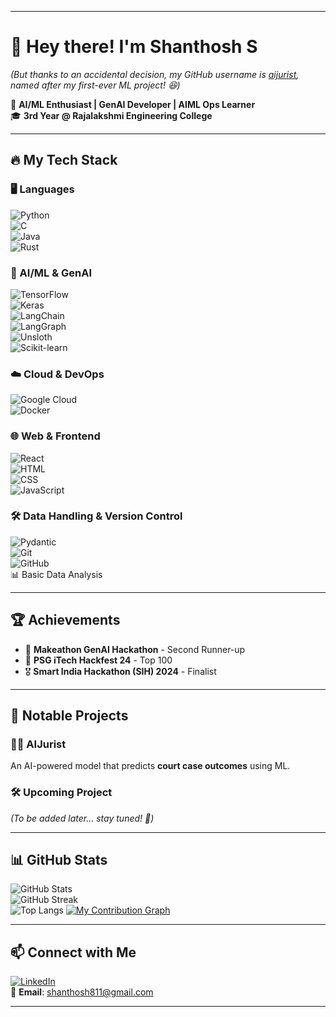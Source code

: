 
---

# 👋 Hey there! I'm **Shanthosh S**  
*(But thanks to an accidental decision, my GitHub username is [aijurist](https://github.com/aijurist), named after my first-ever ML project! 😆)*  

🚀 **AI/ML Enthusiast | GenAI Developer | AIML Ops Learner**  
🎓 **3rd Year @ Rajalakshmi Engineering College**  

---

## 🔥 My Tech Stack  

### 🖥️ Languages  
![Python](https://img.shields.io/badge/Python-3776AB?style=for-the-badge&logo=python&logoColor=white)  
![C](https://img.shields.io/badge/C-00599C?style=for-the-badge&logo=c&logoColor=white)  
![Java](https://img.shields.io/badge/Java-007396?style=for-the-badge&logo=java&logoColor=white)  
![Rust](https://img.shields.io/badge/Rust-000000?style=for-the-badge&logo=rust&logoColor=white)  

### 🤖 AI/ML & GenAI  
![TensorFlow](https://img.shields.io/badge/TensorFlow-FF6F00?style=for-the-badge&logo=tensorflow&logoColor=white)  
![Keras](https://img.shields.io/badge/Keras-D00000?style=for-the-badge&logo=keras&logoColor=white)  
![LangChain](https://img.shields.io/badge/LangChain-005571?style=for-the-badge&logo=langchain&logoColor=white)  
![LangGraph](https://img.shields.io/badge/LangGraph-FF6F00?style=for-the-badge)  
![Unsloth](https://img.shields.io/badge/Unsloth-000000?style=for-the-badge)  
![Scikit-learn](https://img.shields.io/badge/Scikit--Learn-F7931E?style=for-the-badge&logo=scikit-learn&logoColor=white)  

### ☁️ Cloud & DevOps  
![Google Cloud](https://img.shields.io/badge/Google%20Cloud-4285F4?style=for-the-badge&logo=google-cloud&logoColor=white)  
![Docker](https://img.shields.io/badge/Docker-2496ED?style=for-the-badge&logo=docker&logoColor=white)  

### 🌐 Web & Frontend  
![React](https://img.shields.io/badge/React-61DAFB?style=for-the-badge&logo=react&logoColor=white)  
![HTML](https://img.shields.io/badge/HTML-E34F26?style=for-the-badge&logo=html5&logoColor=white)  
![CSS](https://img.shields.io/badge/CSS-1572B6?style=for-the-badge&logo=css3&logoColor=white)  
![JavaScript](https://img.shields.io/badge/JavaScript-F7DF1E?style=for-the-badge&logo=javascript&logoColor=black)  

### 🛠️ Data Handling & Version Control  
![Pydantic](https://img.shields.io/badge/Pydantic-005FAD?style=for-the-badge)  
![Git](https://img.shields.io/badge/Git-F05032?style=for-the-badge&logo=git&logoColor=white)  
![GitHub](https://img.shields.io/badge/GitHub-181717?style=for-the-badge&logo=github&logoColor=white)  
📊 Basic Data Analysis  

---

## 🏆 Achievements  
- 🥉 **Makeathon GenAI Hackathon** - Second Runner-up  
- 🏅 **PSG iTech Hackfest 24** - Top 100  
- 🎖️ **Smart India Hackathon (SIH) 2024** - Finalist  

---

## 🚀 Notable Projects  

### **🧑‍⚖️ AIJurist**  
An AI-powered model that predicts **court case outcomes** using ML.  

### **🛠️ Upcoming Project**  
*(To be added later... stay tuned! 🚀)*  

---

## 📊 GitHub Stats  

![GitHub Stats](https://github-readme-stats.vercel.app/api?username=aijurist&show_icons=true&theme=radical)  
![GitHub Streak](https://github-readme-streak-stats.herokuapp.com/?user=aijurist&theme=radical)  
![Top Langs](https://github-readme-stats.vercel.app/api/top-langs/?username=aijurist&layout=compact&theme=radical)
[![My Contribution Graph](https://github-readme-activity-graph.vercel.app/graph?username=aijurist&bg_color=0D1117&color=58a6ff&line=58a6ff&point=F8D866&area=true&hide_border=true)](https://github.com/aijurist)


---

## 📫 Connect with Me  

[![LinkedIn](https://img.shields.io/badge/LinkedIn-0A66C2?style=for-the-badge&logo=linkedin&logoColor=white)](https://www.linkedin.com/in/shanthosh-s-3a1930257/)  
📧 **Email**: shanthosh811@gmail.com  

---